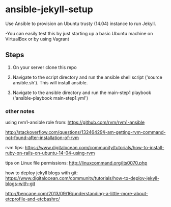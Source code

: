 # ansible-jekyll-setup

Use Ansible to provision an Ubuntu trusty (14.04) instance to run Jekyll.

-You can easily test this by just starting up a basic Ubuntu machine on VirtualBox or by using Vagrant

## Steps

1. On your server clone this repo

2. Navigate to the script directory and run the ansible shell script ('source ansible.sh'). This will install ansible.

3. Navigate to the ansible directory and run the main-step1 playbook ('ansible-playbook main-step1.yml')


### other notes

using rvm1-ansible role from:  https://github.com/rvm/rvm1-ansible

http://stackoverflow.com/questions/13246429/i-am-getting-rvm-command-not-found-after-installation-of-rvm

rvm tips: https://www.digitalocean.com/community/tutorials/how-to-install-ruby-on-rails-on-ubuntu-14-04-using-rvm

tips on Linux file permissions: http://linuxcommand.org/lts0070.php

how to deploy jekyll blogs with git: https://www.digitalocean.com/community/tutorials/how-to-deploy-jekyll-blogs-with-git

http://bencane.com/2013/09/16/understanding-a-little-more-about-etcprofile-and-etcbashrc/
